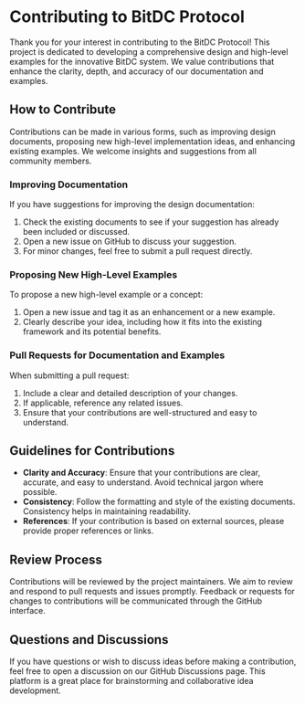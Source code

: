 # Contributing to BitDC Protocol

Thank you for your interest in contributing to the BitDC Protocol! This project is dedicated to developing a comprehensive design and high-level examples for the innovative BitDC system. We value contributions that enhance the clarity, depth, and accuracy of our documentation and examples.

## How to Contribute

Contributions can be made in various forms, such as improving design documents, proposing new high-level implementation ideas, and enhancing existing examples. We welcome insights and suggestions from all community members.

### Improving Documentation

If you have suggestions for improving the design documentation:
1. Check the existing documents to see if your suggestion has already been included or discussed.
2. Open a new issue on GitHub to discuss your suggestion.
3. For minor changes, feel free to submit a pull request directly.

### Proposing New High-Level Examples

To propose a new high-level example or a concept:
1. Open a new issue and tag it as an enhancement or a new example.
2. Clearly describe your idea, including how it fits into the existing framework and its potential benefits.

### Pull Requests for Documentation and Examples

When submitting a pull request:
1. Include a clear and detailed description of your changes.
2. If applicable, reference any related issues.
3. Ensure that your contributions are well-structured and easy to understand.

## Guidelines for Contributions

- **Clarity and Accuracy**: Ensure that your contributions are clear, accurate, and easy to understand. Avoid technical jargon where possible.
- **Consistency**: Follow the formatting and style of the existing documents. Consistency helps in maintaining readability.
- **References**: If your contribution is based on external sources, please provide proper references or links.

## Review Process

Contributions will be reviewed by the project maintainers. We aim to review and respond to pull requests and issues promptly. Feedback or requests for changes to contributions will be communicated through the GitHub interface.

## Questions and Discussions

If you have questions or wish to discuss ideas before making a contribution, feel free to open a discussion on our GitHub Discussions page. This platform is a great place for brainstorming and collaborative idea development.
